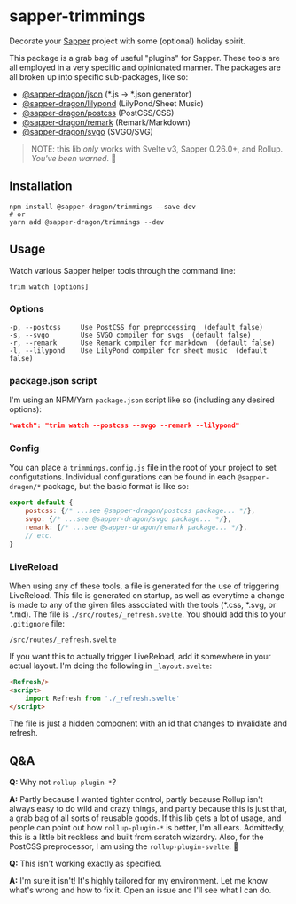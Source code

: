 # sapper-trimmings

Decorate your [Sapper](https://sapper.svelte.dev/) project with some (optional) holiday spirit.


This package is a grab bag of useful "plugins" for Sapper. These tools are all employed in a very specific and opinionated manner. The packages are all broken up into specific sub-packages, like so:

 * [@sapper-dragon/json](https://github.com/sapper-dragon/json) (*.js -> *.json generator)
 * [@sapper-dragon/lilypond](https://github.com/sapper-dragon/lilypond) (LilyPond/Sheet Music)
 * [@sapper-dragon/postcss](https://github.com/sapper-dragon/postcss) (PostCSS/CSS)
 * [@sapper-dragon/remark](https://github.com/sapper-dragon/remark) (Remark/Markdown)
 * [@sapper-dragon/svgo](https://github.com/sapper-dragon/svgo) (SVGO/SVG)

> NOTE: this lib *only* works with Svelte v3, Sapper 0.26.0+, and Rollup. _You've been warned_. 🐉

## Installation

```
npm install @sapper-dragon/trimmings --save-dev
# or
yarn add @sapper-dragon/trimmings --dev
```

## Usage

Watch various Sapper helper tools through the command line:
```
trim watch [options]
```

### Options

```
-p, --postcss     Use PostCSS for preprocessing  (default false)
-s, --svgo        Use SVGO compiler for svgs  (default false)
-r, --remark      Use Remark compiler for markdown  (default false)
-l, --lilypond    Use LilyPond compiler for sheet music  (default false)
```

### package.json script

I'm using an NPM/Yarn `package.json` script like so (including any desired options):

```json
"watch": "trim watch --postcss --svgo --remark --lilypond"
```

### Config

You can place a `trimmings.config.js` file in the root of your project to set configutations. Individual configurations can be found in each `@sapper-dragon/*` package, but the basic format is like so:

```js
export default {
	postcss: {/* ...see @sapper-dragon/postcss package... */},
	svgo: {/* ...see @sapper-dragon/svgo package... */},
	remark: {/* ...see @sapper-dragon/remark package... */},
	// etc.
}
```

### LiveReload

When using any of these tools, a file is generated for the use of triggering LiveReload. This file is generated on startup, as well as everytime a change is made to any of the given files associated with the tools (*.css, *.svg, or *.md). The file is `./src/routes/_refresh.svelte`. You should add this to your `.gitignore` file:

```
/src/routes/_refresh.svelte
```

If you want this to actually trigger LiveReload, add it somewhere in your actual layout. I'm doing the following in `_layout.svelte`:

```html
<Refresh/>
<script>
	import Refresh from './_refresh.svelte'
</script>
```

The file is just a hidden component with an id that changes to invalidate and refresh.

## Q&A

**Q:** Why not `rollup-plugin-*`?

**A:** Partly because I wanted tighter control, partly because Rollup isn't always easy to do wild and crazy things, and partly because this is just that, a grab bag of all sorts of reusable goods. If this lib gets a lot of usage, and people can point out how `rollup-plugin-*` is better, I'm all ears. Admittedly, this is a little bit reckless and built from scratch wizardry. Also, for the PostCSS preprocessor, I am using the `rollup-plugin-svelte`. 🌮

**Q:** This isn't working exactly as specified.

**A:** I'm sure it isn't! It's highly tailored for my environment. Let me know what's wrong and how to fix it. Open an issue and I'll see what I can do.
